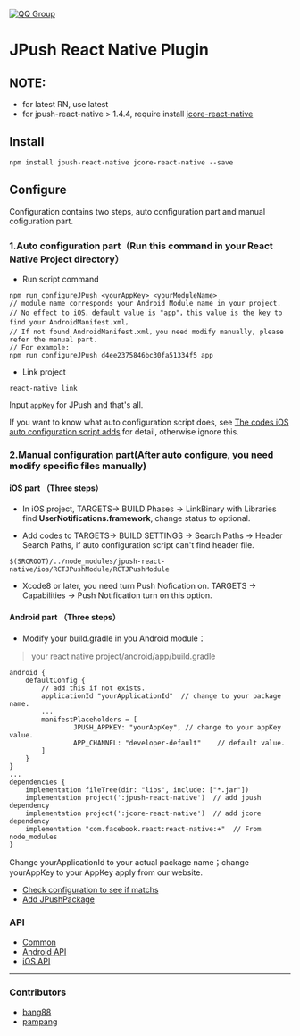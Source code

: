 [![QQ Group](https://img.shields.io/badge/QQ%20Group-553406342-red.svg)]()

# JPush React Native Plugin

## NOTE:

* for latest RN, use latest
* for jpush-react-native > 1.4.4, require install [jcore-react-native](https://github.com/jpush/jcore-react-native)

## Install

```
npm install jpush-react-native jcore-react-native --save
```

## Configure

Configuration contains two steps, auto configuration part and manual cofiguration part.

### 1.Auto configuration part（Run this command in your React Native Project directory）

* Run script command

```
npm run configureJPush <yourAppKey> <yourModuleName>
// module name corresponds your Android Module name in your project.
// No effect to iOS，default value is "app"，this value is the key to find your AndroidManifest.xml，
// If not found AndroidManifest.xml，you need modify manually, please refer the manual part.
// For example:
npm run configureJPush d4ee2375846bc30fa51334f5 app
```

* Link project

```
react-native link
```

Input `appKey` for JPush and that's all.

If you want to know what auto configuration script does, see [The codes iOS auto configuration script adds](documents/ios_usage.md) for detail, otherwise ignore this.

### 2.Manual configuration part(After auto configure, you need modify specific files manually)

#### iOS part （Three steps）

* In iOS project, TARGETS-> BUILD Phases -> LinkBinary with Libraries find **UserNotifications.framework**, change status to optional.

* Add codes to TARGETS-> BUILD SETTINGS -> Search Paths -> Header Search Paths, if auto configuration script can't find header file.

```
$(SRCROOT)/../node_modules/jpush-react-native/ios/RCTJPushModule/RCTJPushModule
```

* Xcode8 or later, you need turn Push Nofication on. TARGETS -> Capabilities -> Push Notification turn on this option.

#### Android part （Three steps）

* Modify your build.gradle in you Android module：

> your react native project/android/app/build.gradle

```
android {
    defaultConfig {
        // add this if not exists.
        applicationId "yourApplicationId"  // change to your package name.
        ...
        manifestPlaceholders = [
                JPUSH_APPKEY: "yourAppKey", // change to your appKey value.
                APP_CHANNEL: "developer-default"    // default value.
        ]
    }
}
...
dependencies {
    implementation fileTree(dir: "libs", include: ["*.jar"])
    implementation project(':jpush-react-native')  // add jpush dependency
    implementation project(':jcore-react-native')  // add jcore dependency
    implementation "com.facebook.react:react-native:+"  // From node_modules
}
```

Change yourApplicationId to your actual package name；change yourAppKey to your AppKey apply from our website.

* [Check configuration to see if matchs](documents/check_en.md)
* [Add JPushPackage](documents/android_usage.md)

### API

* [Common](documents/common.md)
* [Android API](documents/android_api.md)
* [iOS API](documents/ios_api.md)

---

### Contributors

* [bang88](https://github.com/bang88)
* [pampang](https://github.com/pampang)
